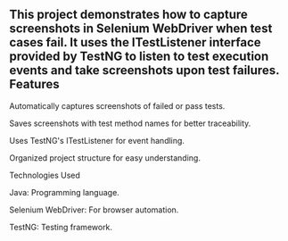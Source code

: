 This project demonstrates how to capture screenshots in Selenium WebDriver when test cases fail. It uses the ITestListener interface provided by TestNG to listen to test execution events and take screenshots upon test failures.
Features
--------
Automatically captures screenshots of failed or pass tests.

Saves screenshots with test method names for better traceability.

Uses TestNG's ITestListener for event handling.

Organized project structure for easy understanding.

Technologies Used

Java: Programming language.

Selenium WebDriver: For browser automation.

TestNG: Testing framework.
